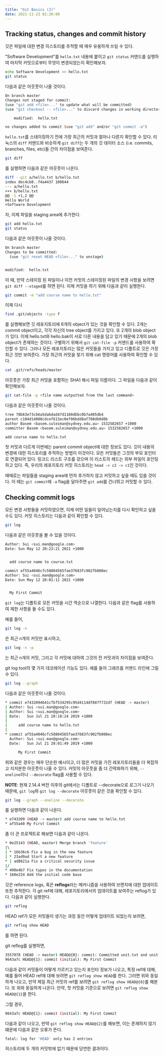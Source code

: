 ```yaml
---
title: "Git Basics (2)"
date: 2021-11-23 02:20:00
---
```


## Tracking status, changes and commit history

깃은 파일에 대한 변경 히스토리를 추적할 때 매우 유용하게 쓰일 수 있다.

"Software Development"를 `hello.txt` 내용에 붙이고 `git status` 커맨드를 실행하여 마지막 커밋으로부터 무엇이 변경되었는지 확인해보자.

```bash
echo Software Development >> hello.txt
git status
```

다음과 같은 아웃풋이 나올 것이다.

```bash
On branch master
Changes not staged for commit:
(use "git add <file>..." to update what will be committed)
(use "git checkout -- <file>..." to discard changes in working directory)

    modified:  hello.txt

no changes added to commit (use "git add" and/or "git commit -a")
```

`hello.txt`를 스테이징하기 전에 가장 최근의 커밋과 얼마나 다른지 확인할 수 있다. 리눅스의 `diff` 커맨드와 비슷하게 `git diff`는 두 개의 깃 데이터 소스 (i.e. commits, branches, files, etc)들 간의 차이점을 보여준다.

```bash
git diff
```

를 실행하면 다음과 같은 아웃풋이 나온다.

```bash
diff --git a/hello.txt b/hello.txt
index dec4cb0..f4a4437 100644
--- a/hello.txt
+++ b/hello.txt
@@ -1 +1,2 @@
Hello World
+Software Development
```

자, 이제 파일을 staging area에 추가한다.

```bash
git add hello.txt
git status
```

다음과 같은 아웃풋이 나올 것이다.

```bash
On branch master
Changes to be committed:
  (use "git reset HEAD <file>..." to unstage)


modified:  hello.txt
```

이 때, 만약 스테이징 된 파일이나 이전 커밋의 스테이징된 파일의 변경 사항을 보려면 `git diff --staged`를 하면 된다.
이제 커밋을 하기 위해 다음과 같이 실행한다.

 ```bash
git commit -m "add course name to hello.txt"
 ```

이제 다시

```bash
find .git/objects -type f
```

를 실행해보면 깃 레포지토리에 6개의 object가 있는 것을 확인할 수 있다. 2개는 commit object이고, 각각 자신의 tree object를 가지고 있다. 또 2개의 blob object가 있다. 이제 hello.txt와 hello.bak이 서로 다른 내용을 담고 있기 때문에 2개의 blob object가 존재하는 것이다. 구별하기 위해서 `git cat-file -p` 커맨드를 사용하여 확인할 수 있다. 그러나 모든 레포지토리는 많은 커밋들을 가지고 있고 디폴트로 깃은 가장 최근 것만 보여준다. 가장 최근의 커밋을 찾기 위해 cat 명령어를 사용하여 확인할 수 있다.

```bash
cat .git/refs/heads/master
```

아웃풋은 가장 최근 커밋을 포함하는 SHA1 해시 파일 이름이다. 그 파일을 다음과 같이 확인해보자.

```bash
git cat-file -p <file name outputted from the last command>
```

다음과 같은 아웃풋이 나올 것이다.

```bash
tree 78b63e73cb6a5dabdad47d1168dbbc0b7a405db4 
parent c104d14008cdcef613ec0ef06bdd8af708db0d8b 
author Basem <basem.suleiman@sydney.edu.au> 1532582657 +1000 
committer Basem <basem.suleiman@sydney.edu.au> 1532582657 +1000 

add course name to hello.txt  
```

첫 커밋과 다르게 이번에는 parent commit object에 대한 정보도 있다. 깃이 내용의 변경에 대한 히스토리를 추적하는 방법이 이것이다. 모든 커밋들은 그것의 부모 포인터로 연결되어 있다. 링크드 리스트 구조를 갖으며 이 리스트의 헤드는 외부 파일이 포인팅하고 있다. 즉, 우리의 레포지토리 커밋 히스토리는 `head -> c2 -> c1`인 것이다.

때때로는 파일들을 staging area에 먼저 추가하지 않고 커밋하고 싶을 때도 있을 것이다. 이 때는 `git commit`에 `-a` flag을 달아주면 `git add`를 건너뛰고 커밋할 수 있다.

## Checking commit logs

모든 변경 사항들을 커밋하였으면, 이제 어떤 일들이 일어났는지를 다시 확인하고 싶을 수도 있다. 커밋 히스토리는 다음과 같이 확인할 수 있다.

```bash
git log
```

다음과 같은 아웃풋을 볼 수 있을 것이다.

```bash
Author: Sui <sui.man@google.com>
Date: Sun May 12 20:23:21 2021 +1000


  add course name to course.txt

commit af55a4046cfc58804565fae37683fc902fb008ec
Author: Sui <sui.man@google.com>
Date: Sun May 12 20:01:11 2021 +1000


  My First Commit
```

`git log`는 디폴트로 모든 커밋을 시간 역순으로 나열한다.
다음과 같은 flag를 사용하여 제한 사항을 둘 수도 있다.

예를 들어,

```bash
git log -n
```

은 최근 n개의 커밋만 표시하고,

```bash
git log -n -p
```

는 최근 n개의 커밋, 그리고 각 커밋에 대하여 그것의 전 커밋과의 차이점을 보여준다.

git log tool의 몇 가지 데코레이션 기능도 있다. 예를 들어 그래프를 커맨드 라인에 그릴 수 있다.

```bash
git log --graph
```

다음과 같은 아웃풋이 나올 것이다.

```bash
* commit e7432094641cfbf534295c95d4114df887f732df (HEAD -> master) 
| Author: Sui <sui.man@google.com>
| Author: Sui <sui.man@google.com>
| Date:   Sun Jul 21 20:18:24 2019 +1000
| 
|     add course name to hello.txt 
|
* commit af55a4046cfc58804565fae37683fc902fb008ec 
  Author: Sui <sui.man@google.com>
  Date:   Sun Jul 21 20:01:49 2019 +1000 

      My First Commit 
```

위와 같은 경우는 매우 단순한 예시이고, 더 많은 커밋을 가진 레포지토리들을 더 복잡하고 지저분한 아웃풋이 나올 수 있다. 커밋의 아웃풋을 좀 더 간략화하기 위해, `--oneline`이나 `--decorate` flag를 사용할 수 있다.

**NOTE**: 현재 2.14.4 버전 이후의 git에서는 디폴트로 --decorate으로 로그가 나오기 때문에, `git log`와 `git log --decorate` 아웃풋이 같은 것을 확인할 수 있다.

```bash
git log --graph --oneline --decorate
```

를 실행하면 다음과 같이 나온다.

```bash
* e743209 (HEAD -> master) add course name to hello.txt
* af55a40 My First Commit 
```

좀 더 큰 프로젝트로 해보면 다음과 같이 나온다.

```bash
* 0e25143 (HEAD, master) Merge branch 'feature' 
|\  
| * 16b36c6 Fix a bug in the new feature  
| * 23ad9ad Start a new feature
* | ad8621a Fix a critical security issue
|/
* 400e4b7 Fix typos in the documentation
* 160e224 Add the initial code base
```

깃은 reference logs, 혹은 **reflogs**라는 메커니즘을 사용하여 브랜치에 대한 업데이트 또한 추적한다. 각 git ref에 대해, 레포지토리에서의 업데이트를 보여주는 reflog가 있다. 다음과 같이 실행한다.

```bash
git reflog
```

HEAD ref가 모든 커밋들이 생기는 과정 동안 어떻게 업데이트 되었는지 보려면,

```bash
git reflog show HEAD
```

를 하면 된다.

git reflog를 실행하면,

```bash
3557078 (HEAD -> master) HEAD@{0}: commit: Committed unit.txt and unit.bak
9643a7c HEAD@{1}: commit (initial): My First Commit
```

다음과 같이 커밋들이 어떻게 가르키고 있는지 포인터 정보가 나오고, 특정 ref에 대해, 예를 들어 HEAD ref에 대해 보려면 `git reflog show HEAD`를 한다.
그러면 위와 동일하게 나오고, 만약 제일 최근 커밋의 ref를 보려면 `git reflog show HEAD@{0}`를 해본다. 또 위와 동일하게 나온다.
만약, 첫 커밋을 기준으로 보려면 `git reflog show HEAD@{1}`을 한다.

그럴 경우,

```bash
9643a7c HEAD@{1}: commit (initial): My First Commit
```

다음과 같이 나오고, 만약 `git reflog show HEAD@{2}`를 해보면, 이는 존재하지 않기 떄문에 다음과 같은 오류가 뜬다.

```bash
fatal: log for 'HEAD' only has 2 entries
```

히스토리에 두 개의 커밋밖에 없기 때문에 당연한 결과이다.
